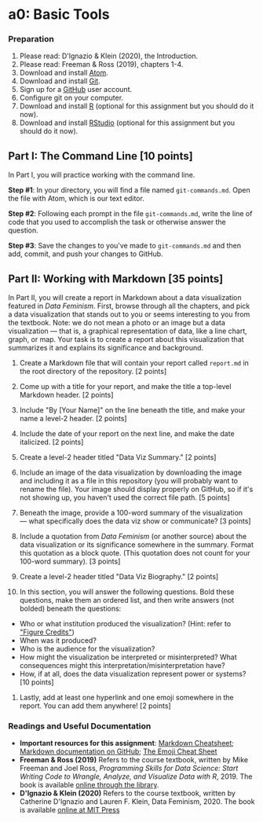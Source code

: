 # a0: Basic Tools

### Preparation
1. Please read: D'lgnazio & Klein (2020), the Introduction.
1. Please read: Freeman & Ross (2019), chapters 1-4.
1. Download and install [Atom](https://atom.io/).
2. Download and install [Git](https://git-scm.com/).
3. Sign up for a [GitHub](https://github.com/) user account.
3. Configure git on your computer.
4. Download and install [R](https://cran.r-project.org/) (optional for this assignment but you should do it now).
5. Download and install [RStudio](https://www.rstudio.com/) (optional for this assignment but you should do it now).


## Part I: The Command Line [10 points]
In Part I, you will practice working with the command line.

**Step #1**: In your directory, you will find a file named ``git-commands.md``. Open the file with Atom, which is our text editor.

**Step #2**: Following each prompt in the file ``git-commands.md``, write the line of code that you used to accomplish the task or otherwise answer the question.

**Step #3**: Save the changes to you've made to ``git-commands.md`` and then add, commit, and push your changes to GitHub.


## Part II: Working with Markdown [35 points]

In Part II, you will create a report in Markdown about a data visualization featured in *Data Feminism*. First, browse through all the chapters, and pick a data visualization that stands out to you or seems interesting to you from the textbook. Note: we do not mean a photo or an image but a data visualization — that is, a graphical representation of data, like a line chart, graph, or map. Your task is to create a report about this visualization that summarizes it and explains its significance and background.


1. Create a Markdown file that will contain your report called ``report.md`` in the root directory of the repository. [2 points]
1. Come up with a title for your report, and make the title a top-level Markdown header. [2 points]
1. Include "By [Your Name]" on the line beneath the title, and make your name a level-2 header. [2 points]
1. Include the date of your report on the next line, and make the date italicized. [2 points]

1. Create a level-2 header titled "Data Viz Summary." [2 points]
1. Include an image of the data visualization by downloading the image and including it as a file in this repository (you will probably want to rename the file). Your image should display properly on GitHub, so if it's not showing up, you haven't used the correct file path. [5 points]
1. Beneath the image, provide a 100-word summary of the visualization — what specifically does the data viz show or communicate? [3 points]
1. Include a quotation from *Data Feminism* (or another source) about the data visualization or its significance somewhere in the summary. Format this quotation as a block quote. (This quotation does not count for your 100-word summary). [3 points]
1. Create a level-2 header titled "Data Viz Biography." [2 points]
1. In this section, you will answer the following questions. Bold these questions, make them an ordered list, and then write answers (not bolded) beneath the questions:

  - Who or what institution produced the visualization? (Hint: refer to ["Figure Credits"](https://data-feminism.mitpress.mit.edu/pub/ftb0980j/release/1?readingCollection=0cd867ef))
  - When was it produced?
  - Who is the audience for the visualization?
  - How might the visualization be interpreted or misinterpreted? What consequences might this interpretation/misinterpretation have?
  - How, if at all, does the data visualization represent power or systems?
  [10 points]
1. Lastly, add at least one hyperlink and one emoji somewhere in the report. You can add them anywhere! [2 points]

### Readings and Useful Documentation
* **Important resources for this assignment**: [Markdown Cheatsheet](https://github.com/adam-p/markdown-here/wiki/Markdown-Cheatsheet); [Markdown documentation on GitHub](https://guides.github.com/features/mastering-markdown/#GitHub-flavored-markdown); [The Emoji Cheat Sheet](https://github.com/ikatyang/emoji-cheat-sheet)
* **Freeman & Ross (2019)** Refers to the course textbook, written by Mike Freeman and Joel Ross, *Programming Skills for Data Science: Start Writing Code to Wrangle, Analyze, and Visualize Data with R*, 2019. The book is available [online through the library](https://alliance-primo.hosted.exlibrisgroup.com/primo-explore/fulldisplay?docid=CP71294895890001451&context=L&vid=UW&lang=en_US&search_scope=all&adaptor=Local%20Search%20Engine&tab=default_tab&query=any,contains,programming%20skills%20for%20data%20science).
* **D'lgnazio & Klein (2020)** Refers to the course textbook, written by Catherine D'lgnazio and Lauren F. Klein, Data Feminism, 2020. The book is available [online at MIT Press](https://data-feminism.mitpress.mit.edu/)
